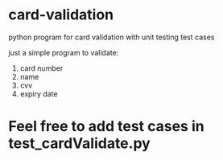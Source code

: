 # card-validation
python program for card validation with unit testing test cases

just a simple program to validate:
1. card number
2. name
3. cvv
4. expiry date

# Feel free to add test cases in test_cardValidate.py
